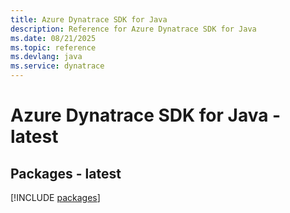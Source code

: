 ```yaml
---
title: Azure Dynatrace SDK for Java
description: Reference for Azure Dynatrace SDK for Java
ms.date: 08/21/2025
ms.topic: reference
ms.devlang: java
ms.service: dynatrace
---
```

# Azure Dynatrace SDK for Java - latest
## Packages - latest
[!INCLUDE [packages](dynatrace-index.md)]